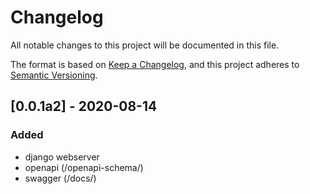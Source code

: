 # Changelog
All notable changes to this project will be documented in this file.

The format is based on [Keep a Changelog](https://keepachangelog.com/en/1.0.0/),
and this project adheres to [Semantic Versioning](https://semver.org/spec/v2.0.0.html).

## [0.0.1a2] - 2020-08-14
### Added
- django webserver
- openapi (/openapi-schema/)
- swagger (/docs/) 
